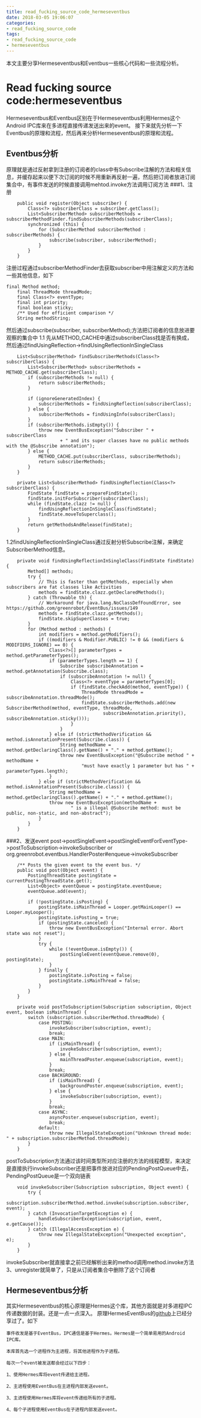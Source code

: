 ```yaml
---
title: read_fucking_source_code_hermeseventbus
date: 2018-03-05 19:06:07
categories: 
- read_fucking_source_code
tags: 
- read_fucking_source_code
- hermeseventbus
---
```


本文主要分享Hermeseventbus和Eventbus一些核心代码和一些流程分析。

<!-- more -->
# Read fucking source code:hermeseventbus
Hermeseventbus和Eventbus区别在于Hermeseventbus利用Hermes这个Android IPC库来在多进程直接传递发送出来的event。
接下来就先分析一下Eventbus的原理和流程，然后再来分析Hermeseventbus的原理和流程。

## Eventbus分析
原理就是通过反射拿到注册的订阅者的class中有Subscribe注解的方法和相关信息，并缓存起来以便下次订阅的时候不用重新再反射一遍，然后把订阅者放进订阅集合中，有事件发送的时候直接调用mehtod.invoke方法调用订阅方法
###1、注册
```
    public void register(Object subscriber) {
        Class<?> subscriberClass = subscriber.getClass();
        List<SubscriberMethod> subscriberMethods = subscriberMethodFinder.findSubscriberMethods(subscriberClass);
        synchronized (this) {
            for (SubscriberMethod subscriberMethod : subscriberMethods) {
                subscribe(subscriber, subscriberMethod);
            }
        }
    }
```
注册过程通过subscriberMethodFinder去获取subscriber中用注解定义的方法和一些其他信息，如下
```
final Method method;
    final ThreadMode threadMode;
    final Class<?> eventType;
    final int priority;
    final boolean sticky;
    /** Used for efficient comparison */
    String methodString;
```
然后通过subscribe(subscriber, subscriberMethod);方法把订阅者的信息放进要观察的集合中
1.1 先从METHOD_CACHE中通过subscriberClass找是否有换成，然后通过findUsingReflection->findUsingReflectionInSingleClass
```
    List<SubscriberMethod> findSubscriberMethods(Class<?> subscriberClass) {
        List<SubscriberMethod> subscriberMethods = METHOD_CACHE.get(subscriberClass);
        if (subscriberMethods != null) {
            return subscriberMethods;
        }

        if (ignoreGeneratedIndex) {
            subscriberMethods = findUsingReflection(subscriberClass);
        } else {
            subscriberMethods = findUsingInfo(subscriberClass);
        }
        if (subscriberMethods.isEmpty()) {
            throw new EventBusException("Subscriber " + subscriberClass
                    + " and its super classes have no public methods with the @Subscribe annotation");
        } else {
            METHOD_CACHE.put(subscriberClass, subscriberMethods);
            return subscriberMethods;
        }
    }
```

```
    private List<SubscriberMethod> findUsingReflection(Class<?> subscriberClass) {
        FindState findState = prepareFindState();
        findState.initForSubscriber(subscriberClass);
        while (findState.clazz != null) {
            findUsingReflectionInSingleClass(findState);
            findState.moveToSuperclass();
        }
        return getMethodsAndRelease(findState);
    }
```
1.2findUsingReflectionInSingleClass通过反射分析Subscribe注解，来确定SubscriberMethod信息。
```
    private void findUsingReflectionInSingleClass(FindState findState) {
        Method[] methods;
        try {
            // This is faster than getMethods, especially when subscribers are fat classes like Activities
            methods = findState.clazz.getDeclaredMethods();
        } catch (Throwable th) {
            // Workaround for java.lang.NoClassDefFoundError, see https://github.com/greenrobot/EventBus/issues/149
            methods = findState.clazz.getMethods();
            findState.skipSuperClasses = true;
        }
        for (Method method : methods) {
            int modifiers = method.getModifiers();
            if ((modifiers & Modifier.PUBLIC) != 0 && (modifiers & MODIFIERS_IGNORE) == 0) {
                Class<?>[] parameterTypes = method.getParameterTypes();
                if (parameterTypes.length == 1) {
                    Subscribe subscribeAnnotation = method.getAnnotation(Subscribe.class);
                    if (subscribeAnnotation != null) {
                        Class<?> eventType = parameterTypes[0];
                        if (findState.checkAdd(method, eventType)) {
                            ThreadMode threadMode = subscribeAnnotation.threadMode();
                            findState.subscriberMethods.add(new SubscriberMethod(method, eventType, threadMode,
                                    subscribeAnnotation.priority(), subscribeAnnotation.sticky()));
                        }
                    }
                } else if (strictMethodVerification && method.isAnnotationPresent(Subscribe.class)) {
                    String methodName = method.getDeclaringClass().getName() + "." + method.getName();
                    throw new EventBusException("@Subscribe method " + methodName +
                            "must have exactly 1 parameter but has " + parameterTypes.length);
                }
            } else if (strictMethodVerification && method.isAnnotationPresent(Subscribe.class)) {
                String methodName = method.getDeclaringClass().getName() + "." + method.getName();
                throw new EventBusException(methodName +
                        " is a illegal @Subscribe method: must be public, non-static, and non-abstract");
            }
        }
    }
```
###2、发送event
post->postSingleEvent->postSingleEventForEventType->postToSubscription->invokeSubscriber or org.greenrobot.eventbus.HandlerPoster#enqueue->invokeSubscriber
```
    /** Posts the given event to the event bus. */
    public void post(Object event) {
        PostingThreadState postingState = currentPostingThreadState.get();
        List<Object> eventQueue = postingState.eventQueue;
        eventQueue.add(event);

        if (!postingState.isPosting) {
            postingState.isMainThread = Looper.getMainLooper() == Looper.myLooper();
            postingState.isPosting = true;
            if (postingState.canceled) {
                throw new EventBusException("Internal error. Abort state was not reset");
            }
            try {
                while (!eventQueue.isEmpty()) {
                    postSingleEvent(eventQueue.remove(0), postingState);
                }
            } finally {
                postingState.isPosting = false;
                postingState.isMainThread = false;
            }
        }
    }
```
```
    private void postToSubscription(Subscription subscription, Object event, boolean isMainThread) {
        switch (subscription.subscriberMethod.threadMode) {
            case POSTING:
                invokeSubscriber(subscription, event);
                break;
            case MAIN:
                if (isMainThread) {
                    invokeSubscriber(subscription, event);
                } else {
                    mainThreadPoster.enqueue(subscription, event);
                }
                break;
            case BACKGROUND:
                if (isMainThread) {
                    backgroundPoster.enqueue(subscription, event);
                } else {
                    invokeSubscriber(subscription, event);
                }
                break;
            case ASYNC:
                asyncPoster.enqueue(subscription, event);
                break;
            default:
                throw new IllegalStateException("Unknown thread mode: " + subscription.subscriberMethod.threadMode);
        }
    }
```
postToSubscription方法通过该时间类型所对应注册的方法的线程模型，来决定是直接执行invokeSubscriber还是把事件放进对应的PendingPostQueue中去，PendingPostQueue是一个双向链表
```
    void invokeSubscriber(Subscription subscription, Object event) {
        try {
            subscription.subscriberMethod.method.invoke(subscription.subscriber, event);
        } catch (InvocationTargetException e) {
            handleSubscriberException(subscription, event, e.getCause());
        } catch (IllegalAccessException e) {
            throw new IllegalStateException("Unexpected exception", e);
        }
    }
```
invokeSubscriber就直接拿之前已经解析出来的method调用method.invoke方法
3、unregister就简单了，只是从订阅者集合中删除了这个订阅者

## Hermeseventbus分析
其实Hermeseventbus的核心原理是Hermes这个库，其他方面就是对多进程IPC传递数据的封装。还是一点一点深入。
原理HermesEventBus的[github](https://github.com/elemers/HermesEventBus)上已经分享过了。如下
```
事件收发是基于EventBus，IPC通信是基于Hermes。Hermes是一个简单易用的Android IPC库。

本库首先选一个进程作为主进程，将其他进程作为子进程。

每次一个event被发送都会经过以下四步：

1、使用Hermes库将event传递给主进程。

2、主进程使用EventBus在主进程内部发送event。

3、主进程使用Hermes库将event传递给所有的子进程。

4、每个子进程使用EventBus在子进程内部发送event。
```


